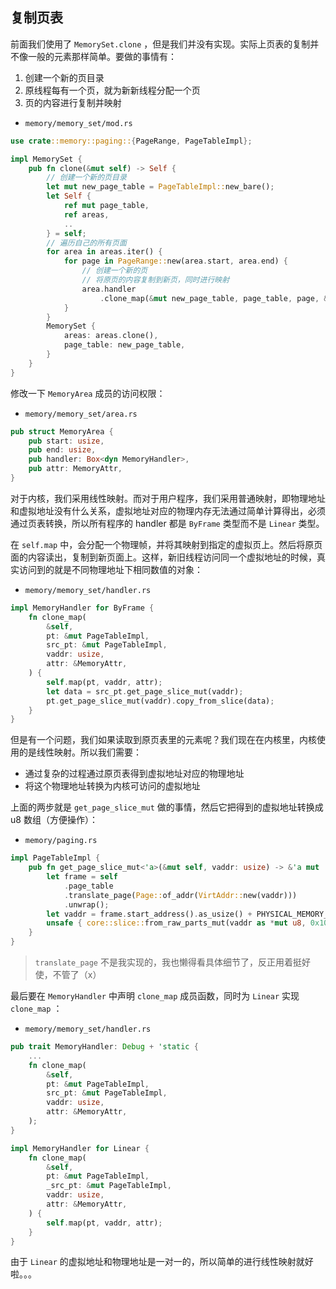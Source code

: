 ## 复制页表

前面我们使用了 `MemorySet.clone` ，但是我们并没有实现。实际上页表的复制并不像一般的元素那样简单。要做的事情有：

1. 创建一个新的页目录
2. 原线程每有一个页，就为新新线程分配一个页
3. 页的内容进行复制并映射

- `memory/memory_set/mod.rs`

```rust
use crate::memory::paging::{PageRange, PageTableImpl};

impl MemorySet {
    pub fn clone(&mut self) -> Self {
        // 创建一个新的页目录
        let mut new_page_table = PageTableImpl::new_bare();
        let Self {
            ref mut page_table,
            ref areas,
            ..
        } = self;
        // 遍历自己的所有页面
        for area in areas.iter() {
            for page in PageRange::new(area.start, area.end) {
                // 创建一个新的页
                // 将原页的内容复制到新页，同时进行映射
                area.handler
                    .clone_map(&mut new_page_table, page_table, page, &area.attr);
            }
        }
        MemorySet {
            areas: areas.clone(),
            page_table: new_page_table,
        }
    }
}

```

修改一下 `MemoryArea` 成员的访问权限：

- `memory/memory_set/area.rs`

```rust
pub struct MemoryArea {
    pub start: usize,
    pub end: usize,
    pub handler: Box<dyn MemoryHandler>,
    pub attr: MemoryAttr,
}
```

对于内核，我们采用线性映射。而对于用户程序，我们采用普通映射，即物理地址和虚拟地址没有什么关系，虚拟地址对应的物理内存无法通过简单计算得出，必须通过页表转换，所以所有程序的 handler 都是 `ByFrame` 类型而不是 `Linear` 类型。

在 `self.map` 中，会分配一个物理帧，并将其映射到指定的虚拟页上。然后将原页面的内容读出，复制到新页面上。这样，新旧线程访问同一个虚拟地址的时候，真实访问到的就是不同物理地址下相同数值的对象：

- `memory/memory_set/handler.rs`

```rust
impl MemoryHandler for ByFrame {
    fn clone_map(
        &self,
        pt: &mut PageTableImpl,
        src_pt: &mut PageTableImpl,
        vaddr: usize,
        attr: &MemoryAttr,
    ) {
        self.map(pt, vaddr, attr);
        let data = src_pt.get_page_slice_mut(vaddr);
        pt.get_page_slice_mut(vaddr).copy_from_slice(data);
    }
}
```

但是有一个问题，我们如果读取到原页表里的元素呢？我们现在在内核里，内核使用的是线性映射。所以我们需要：

- 通过复杂的过程通过原页表得到虚拟地址对应的物理地址
- 将这个物理地址转换为内核可访问的虚拟地址

上面的两步就是 `get_page_slice_mut` 做的事情，然后它把得到的虚拟地址转换成 u8 数组（方便操作）：

- `memory/paging.rs`

```rust
impl PageTableImpl {
    pub fn get_page_slice_mut<'a>(&mut self, vaddr: usize) -> &'a mut [u8] {
        let frame = self
            .page_table
            .translate_page(Page::of_addr(VirtAddr::new(vaddr)))
            .unwrap();
        let vaddr = frame.start_address().as_usize() + PHYSICAL_MEMORY_OFFSET;
        unsafe { core::slice::from_raw_parts_mut(vaddr as *mut u8, 0x1000) }
    }
}
```

> `translate_page` 不是我实现的，我也懒得看具体细节了，反正用着挺好使，不管了（x）

最后要在 `MemoryHandler` 中声明 `clone_map` 成员函数，同时为 `Linear` 实现 `clone_map` ：

- `memory/memory_set/handler.rs`

```rust
pub trait MemoryHandler: Debug + 'static {
    ...
    fn clone_map(
        &self,
        pt: &mut PageTableImpl,
        src_pt: &mut PageTableImpl,
        vaddr: usize,
        attr: &MemoryAttr,
    );
}

impl MemoryHandler for Linear {
    fn clone_map(
        &self,
        pt: &mut PageTableImpl,
        _src_pt: &mut PageTableImpl,
        vaddr: usize,
        attr: &MemoryAttr,
    ) {
        self.map(pt, vaddr, attr);
    }
}
```

由于 `Linear` 的虚拟地址和物理地址是一对一的，所以简单的进行线性映射就好啦。。。
